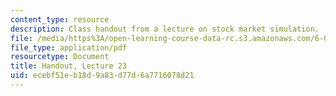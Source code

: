 ```yaml
---
content_type: resource
description: Class handout from a lecture on stock market simulation.
file: /media/https%3A/open-learning-course-data-rc.s3.amazonaws.com/6-00-introduction-to-computer-science-and-programming-fall-2008/ecebf51eb18d9a83d77d6a7716078d21_lec23.pdf
file_type: application/pdf
resourcetype: Document
title: Handout, Lecture 23
uid: ecebf51e-b18d-9a83-d77d-6a7716078d21
---
```

